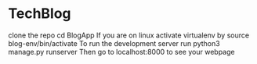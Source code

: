 # TechBlog
clone the repo
cd BlogApp
If you are on  linux activate virtualenv by source blog-env/bin/activate
To run the development server run python3 manage.py runserver
Then go to localhost:8000 to see your webpage
